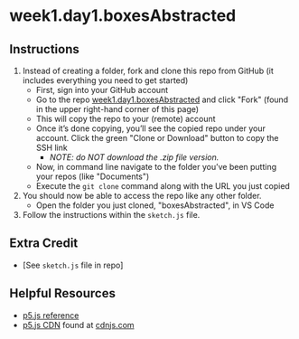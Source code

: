 # week1.day1.boxesAbstracted

## Instructions
1. Instead of creating a folder, fork and clone this repo from GitHub (it includes everything you need to get started)
    - First, sign into your GitHub account
    - Go to the repo [week1.day1.boxesAbstracted](https://github.com/AllStarCodeOrg/week1.day1.boxesAbstracted) and click "Fork" (found in the upper right-hand corner of this page)
    - This will copy the repo to your (remote) account
    - Once it’s done copying, you’ll see the copied repo under your account. Click the green "Clone or Download" button to copy the SSH link
      - *NOTE: do NOT download the .zip file version.*  
    - Now, in command line navigate to the folder you’ve been putting your repos (like "Documents")
    - Execute the `git clone` command along with the URL you just copied
2. You should now be able to access the repo like any other folder.
    - Open the folder you just cloned, "boxesAbstracted", in VS Code
3. Follow the instructions within the `sketch.js` file.

## Extra Credit
- [See `sketch.js` file in repo]

## Helpful Resources
- [p5.js reference](https://p5js.org/reference/)
- [p5.js CDN](https://cdnjs.cloudflare.com/ajax/libs/p5.js/0.6.1/p5.js) found at [cdnjs.com](https://cdnjs.com/libraries/p5.js/)
